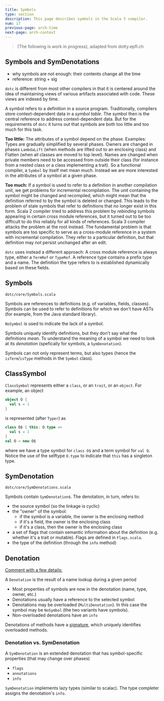 ```yaml
---
title: Symbols
type: section
description: This page describes symbols in the Scala 3 compiler.
num: 17
previous-page: arch-time
next-page: arch-context
---
```


> (The following is work in progress), adapted from dotty.epfl.ch

## Symbols and SymDenotations

 - why symbols are not enough: their contents change all the time
 - reference: string + sig


`dotc` is different from most other compilers in that it is centered around the idea of
maintaining views of various artifacts associated with code. These views are indexed
by time.

A symbol refers to a definition in a source program. Traditionally,
compilers store context-dependent data in a _symbol table_. The
symbol then is the central reference to address context-dependent
data. But for the requirements of `dotc` it turns out that symbols are
both too little and too much for this task.

**Too little:** The attributes of a symbol depend on the phase. Examples:
Types are gradually simplified by several phases. Owners are changed
in phases `LambdaLift` (when methods are lifted out to an enclosing
class) and Flatten (when all classes are moved to top level). Names
are changed when private members need to be accessed from outside
their class (for instance from a nested class or a class implementing
a trait). So a functional compiler, a `Symbol` by itself met mean
much. Instead we are more interested in the attributes of a symbol at
a given phase.

**Too much:** If a symbol is used to refer to a definition in another
compilation unit, we get problems for incremental recompilation. The
unit containing the symbol might be changed and recompiled, which
might mean that the definition referred to by the symbol is deleted or
changed. This leads to the problem of stale symbols that refer to
definitions that no longer exist in this form. Scala 2 compiler tried to
address this problem by _rebinding_ symbols appearing in certain cross
module references, but it turned out to be too difficult to do this
reliably for all kinds of references. Scala 3 compiler attacks the problem at
the root instead. The fundamental problem is that symbols are too
specific to serve as a cross-module reference in a system with
incremental compilation. They refer to a particular definition, but
that definition may not persist unchanged after an edit.

`dotc` uses instead a different approach: A cross module reference is
always type, either a `TermRef` or `TypeRef`. A reference type contains
a prefix type and a name. The definition the type refers to is established
dynamically based on these fields.


<!-- a system where sources can be recompiled at any instance,

 the concept of a `Denotation`.

 Since definitions are transformed by phases, -->

## Symbols
`dotc/core/Symbols.scala`

Symbols are references to definitions (e.g. of variables, fields, classes). Symbols can be used to refer to definitions for which we don't have ASTs (for example, from the Java standard library).

`NoSymbol` is used to indicate the lack of a symbol.

Symbols uniquely identify definitions, but they don't say what the definitions *mean*. To understand the meaning of a symbol
we need to look at its *denotation* (spefically for symbols, a `SymDenotation`).

Symbols can not only represent terms, but also types (hence the `isTerm`/`isType` methods in the `Symbol` class).

## ClassSymbol

`ClassSymbol` represents either a `class`, or an `trait`, or an `object`. For example, an object
```scala
object O {
  val s = 1
}
```
is represented (after `Typer`) as
```scala
class O$ { this: O.type =>
  val s = 1
}
val O = new O$
```
where we have a type symbol for `class O$` and a term symbol for `val O`. Notice the use of the selftype `O.type` to indicate that `this` has a singleton type.


## SymDenotation
`dotc/core/SymDenotations.scala`

Symbols contain `SymDenotation`s. The denotation, in turn, refers to:

  * the source symbol (so the linkage is cyclic)
  * the "owner" of the symbol:
    - if the symbol is a variable, the owner is the enclosing method
    - if it's a field, the owner is the enclosing class
    - if it's a class, then the owner is the enclosing class
  * a set of flags that contain semantic information about the definition (e.g. whether it's a trait or mutable). Flags are defined in `Flags.scala`.
  * the type of the definition (through the `info` method)

## Denotation
[Comment with a few details:][Denotations2]

A `Denotation` is the result of a name lookup during a given period

* Most properties of symbols are now in the denotation (name, type, owner,
  etc.)
* Denotations usually have a reference to the selected symbol
* Denotations may be overloaded (`MultiDenotation`). In this case the symbol
  may be `NoSymbol` (the two variants have symbols).
* Non-overloaded denotations have an `info`

Denotations of methods have a [signature][Signature1], which
uniquely identifies overloaded methods.

### Denotation vs. SymDenotation
A `SymDenotation` is an extended denotation that has symbol-specific properties
(that may change over phases)
* `flags`
* `annotations`
* `info`

`SymDenotation` implements lazy types (similar to scalac). The type completer
assigns the denotation's `info`.

[Denotations2]: https://github.com/lampepfl/dotty/blob/a527f3b1e49c0d48148ccfb2eb52e3302fc4a349/compiler/src/dotty/tools/dotc/core/Denotations.scala#L77-L103
[Signature1]: https://github.com/lampepfl/dotty/blob/a527f3b1e49c0d48148ccfb2eb52e3302fc4a349/compiler/src/dotty/tools/dotc/core/Signature.scala#L9-L33
